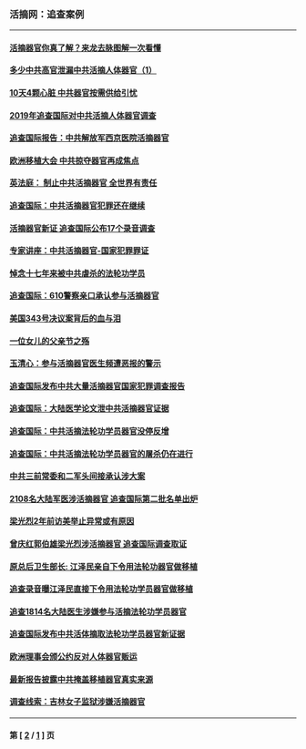 ### 活摘网：追查案例
---
#### [活摘器官你真了解？来龙去脉图解一次看懂](../../pages/nf5880/n13013820.md?02170430) 
#### [多少中共高官泄漏中共活摘人体器官（1）](../../pages/nf5880/n12671234.md?02170430) 
#### [10天4颗心脏 中共器官按需供给引忧](../../pages/nf5880/n12326366.md?02170430) 
#### [2019年追查国际对中共活摘人体器官调查](../../pages/nf5880/n11917733.md?02170430) 
#### [追查国际报告：中共解放军西京医院活摘器官](../../pages/nf5880/n11838359.md?02170430) 
#### [欧洲移植大会 中共掠夺器官再成焦点](../../pages/nf5880/n11538883.md?02170430) 
#### [英法庭： 制止中共活摘器官 全世界有责任](../../pages/nf5880/n11330691.md?02170430) 
#### [追查国际：中共活摘器官犯罪还在继续](../../pages/nf5880/n11218301.md?02170430) 
#### [活摘器官新证 追查国际公布17个录音调查](../../pages/nf5880/n10897744.md?02170430) 
#### [专家讲座：中共活摘器官-国家犯罪罪证](../../pages/nf5880/n8828153.md?02170430) 
#### [悼念十七年来被中共虐杀的法轮功学员](../../pages/nf5880/n8124823.md?02170430) 
#### [追查国际：610警察亲口承认参与活摘器官](../../pages/nf5880/n8109067.md?02170430) 
#### [美国343号决议案背后的血与泪](../../pages/nf5880/n8020684.md?02170430) 
#### [一位女儿的父亲节之殇](../../pages/nf5880/n8014122.md?02170430) 
#### [玉清心：参与活摘器官医生频遭恶报的警示](../../pages/nf5880/n4637546.md?02170430) 
#### [追查国际发布中共大量活摘器官国家犯罪调查报告](../../pages/nf5880/n4613428.md?02170430) 
#### [追查国际：大陆医学论文泄中共活摘器官证据](../../pages/nf5880/n4608794.md?02170430) 
#### [追查国际：中共活摘法轮功学员器官没停反增](../../pages/nf5880/n4584075.md?02170430) 
#### [追查国际：中共活摘法轮功学员器官的屠杀仍在进行](../../pages/nf5880/n4299154.md?02170430) 
#### [中共三前常委和二军头间接承认涉大案](../../pages/nf5880/n4286244.md?02170430) 
#### [2108名大陆军医涉活摘器官 追查国际第二批名单出炉](../../pages/nf5880/n4284769.md?02170430) 
#### [梁光烈2年前访美举止异常或有原因](../../pages/nf5880/n4279686.md?02170430) 
#### [曾庆红郭伯雄梁光烈涉活摘器官 追查国际调查取证](../../pages/nf5880/n4278462.md?02170430) 
#### [原总后卫生部长: 江泽民亲自下令用法轮功器官做移植](../../pages/nf5880/n4263864.md?02170430) 
#### [追查录音曝江泽民直接下令用法轮功学员器官做移植](../../pages/nf5880/n4261268.md?02170430) 
#### [追查1814名大陆医生涉嫌参与活摘法轮功学员器官](../../pages/nf5880/n4259055.md?02170430) 
#### [追查国际发布中共活体摘取法轮功学员器官新证据](../../pages/nf5880/n4258255.md?02170430) 
#### [欧洲理事会颁公约反对人体器官贩运](../../pages/nf5880/n4206955.md?02170430) 
#### [最新报告披露中共掩盖移植器官真实来源](../../pages/nf5880/n4140084.md?02170430) 
#### [调查线索：吉林女子监狱涉嫌活摘器官](../../pages/nf5880/n4044366.md?02170430) 

---
#### 第 [ [2](./2.md?02170430) / [1](./1.md?02170430) ] 页
